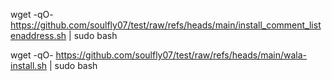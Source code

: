 
wget  -qO- https://github.com/soulfly07/test/raw/refs/heads/main/install_comment_listenaddress.sh  | sudo bash

wget  -qO- https://github.com/soulfly07/test/raw/refs/heads/main/wala-install.sh  | sudo bash


